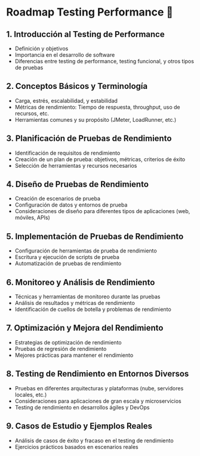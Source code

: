 # Roadmap Testing Performance 🚀

## 1. Introducción al Testing de Performance
   - Definición y objetivos
   - Importancia en el desarrollo de software
   - Diferencias entre testing de performance, testing funcional, y otros tipos de pruebas

## 2. Conceptos Básicos y Terminología
   - Carga, estrés, escalabilidad, y estabilidad
   - Métricas de rendimiento: Tiempo de respuesta, throughput, uso de recursos, etc.
   - Herramientas comunes y su propósito (JMeter, LoadRunner, etc.)

## 3. Planificación de Pruebas de Rendimiento
   - Identificación de requisitos de rendimiento
   - Creación de un plan de prueba: objetivos, métricas, criterios de éxito
   - Selección de herramientas y recursos necesarios

## 4. Diseño de Pruebas de Rendimiento
   - Creación de escenarios de prueba
   - Configuración de datos y entornos de prueba
   - Consideraciones de diseño para diferentes tipos de aplicaciones (web, móviles, APIs)

## 5. Implementación de Pruebas de Rendimiento
   - Configuración de herramientas de prueba de rendimiento
   - Escritura y ejecución de scripts de prueba
   - Automatización de pruebas de rendimiento

## 6. Monitoreo y Análisis de Rendimiento
   - Técnicas y herramientas de monitoreo durante las pruebas
   - Análisis de resultados y métricas de rendimiento
   - Identificación de cuellos de botella y problemas de rendimiento

## 7. Optimización y Mejora del Rendimiento
   - Estrategias de optimización de rendimiento
   - Pruebas de regresión de rendimiento
   - Mejores prácticas para mantener el rendimiento

## 8. Testing de Rendimiento en Entornos Diversos
   - Pruebas en diferentes arquitecturas y plataformas (nube, servidores locales, etc.)
   - Consideraciones para aplicaciones de gran escala y microservicios
   - Testing de rendimiento en desarrollos ágiles y DevOps

## 9. Casos de Estudio y Ejemplos Reales
   - Análisis de casos de éxito y fracaso en el testing de rendimiento
   - Ejercicios prácticos basados en escenarios reales
